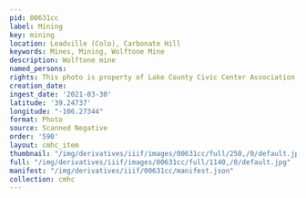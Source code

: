```yaml
---
pid: 00631cc
label: Mining
key: mining
location: Leadville (Colo), Carbonate Hill
keywords: Mines, Mining, Wolftone Mine
description: Wolftone mine
named_persons: 
rights: This photo is property of Lake County Civic Center Association.
creation_date: 
ingest_date: '2021-03-30'
latitude: '39.24737'
longitude: "-106.27344"
format: Photo
source: Scanned Negative
order: '590'
layout: cmhc_item
thumbnail: "/img/derivatives/iiif/images/00631cc/full/250,/0/default.jpg"
full: "/img/derivatives/iiif/images/00631cc/full/1140,/0/default.jpg"
manifest: "/img/derivatives/iiif/00631cc/manifest.json"
collection: cmhc
---
```

